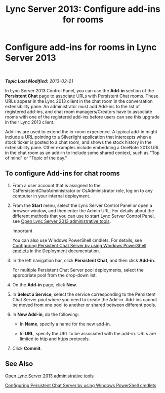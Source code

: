 ﻿---
title: 'Lync Server 2013: Configure add-ins for rooms'
TOCTitle: Configure add-ins for rooms
ms:assetid: 4eeaf19e-8369-4f6f-af65-a283cf7daa1c
ms:mtpsurl: https://technet.microsoft.com/en-us/library/JJ204878(v=OCS.15)
ms:contentKeyID: 48184090
ms.date: 07/23/2014
mtps_version: v=OCS.15
---

<div data-xmlns="http://www.w3.org/1999/xhtml">

<div class="topic" data-xmlns="http://www.w3.org/1999/xhtml" data-msxsl="urn:schemas-microsoft-com:xslt" data-cs="http://msdn.microsoft.com/en-us/">

<div data-asp="http://msdn2.microsoft.com/asp">

# Configure add-ins for rooms in Lync Server 2013

</div>

<div id="mainSection">

<div id="mainBody">

<span> </span>

_**Topic Last Modified:** 2013-02-21_

In Lync Server 2013 Control Panel, you can use the **Add-in** section of the **Persistent Chat** page to associate URLs with Persistent Chat rooms. These URLs appear in the Lync 2013 client in the chat room in the conversation extensibility pane. An administrator must add Add-ins to the list of registered add-ins, and chat room managers/Creators have to associate rooms with one of the registered add-ins before users can see this upgrade in their Lync 2013 client.

Add-ins are used to extend the in-room experience. A typical add-in might include a URL pointing to a Silverlight application that intercepts when a stock ticker is posted to a chat room, and shows the stock history in the extensibility pane. Other examples include embedding a OneNote 2013 URL in the chat room as an add-in to include some shared context, such as "Top of mind" or "Topic of the day."

<div>

## To configure Add-ins for chat rooms

1.  From a user account that is assigned to the CsPersistentChatAdministrator or CsAdministrator role, log on to any computer in your internal deployment.

2.  From the **Start** menu, select the Lync Server Control Panel or open a browser window, and then enter the Admin URL. For details about the different methods that you can use to start Lync Server Control Panel, see [Open Lync Server 2013 administrative tools](lync-server-2013-open-lync-server-administrative-tools.md).
    
    <div class="alert">
    

    > [!IMPORTANT]
    > You can also use Windows PowerShell cmdlets. For details, see <A href="configuring-persistent-chat-server-by-using-windows-powershell-cmdlets.md">Configuring Persistent Chat Server by using Windows PowerShell cmdlets</A> in the Deployment documentation.

    
    </div>

3.  In the left navigation bar, click **Persistent Chat**, and then click **Add-in**.
    
    For multiple Persistent Chat Server pool deployments, select the appropriate pool from the drop-down list.

4.  On the **Add-in** page, click **New**.

5.  In **Select a Service**, select the service corresponding to the Persistent Chat Server pool where you need to create the Add-in. Add-ins cannot be moved from one pool to another or shared between different pools.

6.  In **New Add-in**, do the following:
    
      - In **Name**, specify a name for the new add-in.
    
      - In **URL**, specify the URL to be associated with the add-in. URLs are limited to http and https protocols.

7.  Click **Commit**.

</div>

<div>

## See Also


[Open Lync Server 2013 administrative tools](lync-server-2013-open-lync-server-administrative-tools.md)  


[Configuring Persistent Chat Server by using Windows PowerShell cmdlets](configuring-persistent-chat-server-by-using-windows-powershell-cmdlets.md)  
  

</div>

</div>

<span> </span>

</div>

</div>

</div>

